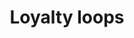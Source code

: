 ---
title: Loyalty loops
intro: A method outlining the four main stages of a customer's decision-making process, from initial consideration to post-purchase.
tags:
- Strategy
- Design process
further-reading:
- title: The consumer decision journey
  url: http://www.mckinsey.com/business-functions/marketing-and-sales/our-insights/the-consumer-decision-journey
topic: Engagement and optimisation
---